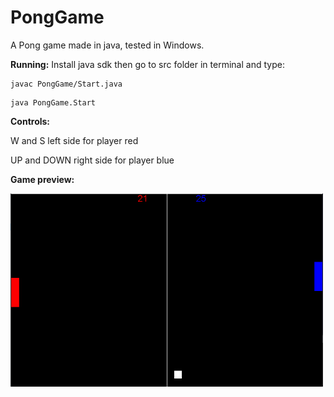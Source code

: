 # PongGame

A Pong game made in java, tested in Windows. 

**Running:**
Install java sdk then go to src folder in terminal and type:

```
javac PongGame/Start.java
```
```
java PongGame.Start
```

**Controls:**

W and S left side for player red

UP and DOWN right side for player blue

**Game preview:**

<img src="preview.png" alt="drawing" width="500"/>

